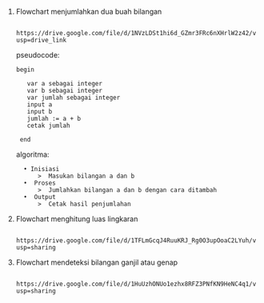 1. Flowchart menjumlahkan dua buah bilangan
   
         https://drive.google.com/file/d/1NVzLDSt1hi6d_GZmr3FRc6nXHrlW2z42/view?usp=drive_link
   pseudocode:

       begin
        
          var a sebagai integer 
          var b sebagai integer
          var jumlah sebagai integer  	
          input a 
          input b
          jumlah := a + b
          cetak jumlah
        
        end
   algoritma:
   
         • Inisiasi
             >	Masukan bilangan a dan b
         •	Proses
             >	Jumlahkan bilangan a dan b dengan cara ditambah 
         •	Output
             >	Cetak hasil penjumlahan
3. Flowchart menghitung luas lingkaran

         https://drive.google.com/file/d/1TFLmGcqJ4RuuKRJ_Rg0O3upOoaC2LYuh/view?usp=sharing
4. Flowchart mendeteksi bilangan ganjil atau genap

         https://drive.google.com/file/d/1HuUzhONUo1ezhx8RFZ3PNfKN9HeNC4q1/view?usp=sharing
